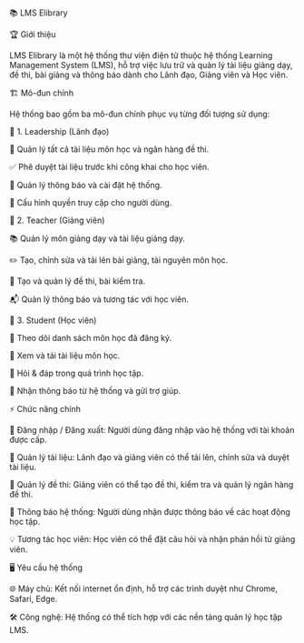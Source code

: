 📚 LMS Elibrary

🏆 Giới thiệu

LMS Elibrary là một hệ thống thư viện điện tử thuộc hệ thống Learning Management System (LMS), hỗ trợ việc lưu trữ và quản lý tài liệu giảng dạy, đề thi, bài giảng và thông báo dành cho Lãnh đạo, Giảng viên và Học viên.

🏗️ Mô-đun chính

Hệ thống bao gồm ba mô-đun chính phục vụ từng đối tượng sử dụng:

🔹 1. Leadership (Lãnh đạo)

📌 Quản lý tất cả tài liệu môn học và ngân hàng đề thi.

✅ Phê duyệt tài liệu trước khi công khai cho học viên.

📢 Quản lý thông báo và cài đặt hệ thống.

🔑 Cấu hình quyền truy cập cho người dùng.

🔹 2. Teacher (Giảng viên)

📚 Quản lý môn giảng dạy và tài liệu giảng dạy.

✏️ Tạo, chỉnh sửa và tải lên bài giảng, tài nguyên môn học.

📝 Tạo và quản lý đề thi, bài kiểm tra.

📬 Quản lý thông báo và tương tác với học viên.

🔹 3. Student (Học viên)

📖 Theo dõi danh sách môn học đã đăng ký.

📂 Xem và tải tài liệu môn học.

💬 Hỏi & đáp trong quá trình học tập.

🔔 Nhận thông báo từ hệ thống và gửi trợ giúp.

⚡ Chức năng chính

🔑 Đăng nhập / Đăng xuất: Người dùng đăng nhập vào hệ thống với tài khoản được cấp.

📂 Quản lý tài liệu: Lãnh đạo và giảng viên có thể tải lên, chỉnh sửa và duyệt tài liệu.

📝 Quản lý đề thi: Giảng viên có thể tạo đề thi, kiểm tra và quản lý ngân hàng đề thi.

📢 Thông báo hệ thống: Người dùng nhận được thông báo về các hoạt động học tập.

💡 Tương tác học viên: Học viên có thể đặt câu hỏi và nhận phản hồi từ giảng viên.

🖥️ Yêu cầu hệ thống

🌐 Máy chủ: Kết nối internet ổn định, hỗ trợ các trình duyệt như Chrome, Safari, Edge.

🛠️ Công nghệ: Hệ thống có thể tích hợp với các nền tảng quản lý học tập LMS.